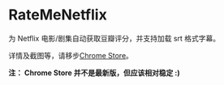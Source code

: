 # RateMeNetflix

为 Netflix 电影/剧集自动获取豆瓣评分，并支持加载 srt 格式字幕。

详情及截图等，请移步[Chrome Store](https://chrome.google.com/webstore/detail/just-play-%E4%B8%BA%E4%BD%A0%E8%BF%9E%E6%8E%A5%E8%B1%86%E7%93%A3%E7%94%B5%E5%BD%B1%E5%92%8Cnetfli/mjakjepikaimbcpnnlcconeagmmbkpaa?utm_source=gmail)。

**注： Chrome Store 并不是最新版，但应该相对稳定 :)**
